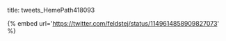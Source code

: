 title: tweets_HemePath418093

{% embed url='https://twitter.com/feldstej/status/1149614858909827073' %}
